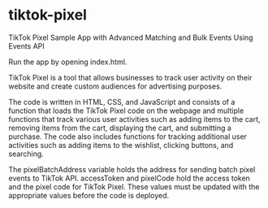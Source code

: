 # tiktok-pixel
TikTok Pixel Sample App with Advanced Matching and Bulk Events Using Events API

Run the app by opening index.html. 

TikTok Pixel is a tool that allows businesses to track user activity on their website and create custom audiences for advertising purposes.

The code is written in HTML, CSS, and JavaScript and consists of a function that loads the TikTok Pixel code on the webpage and multiple functions that track various user activities such as adding items to the cart, removing items from the cart, displaying the cart, and submitting a purchase. The code also includes functions for tracking additional user activities such as adding items to the wishlist, clicking buttons, and searching.

The pixelBatchAddress variable holds the address for sending batch pixel events to TikTok API. accessToken and pixelCode hold the access token and the pixel code for TikTok Pixel. These values must be updated with the appropriate values before the code is deployed.
